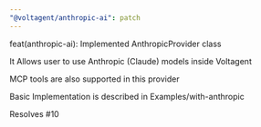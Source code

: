 ```yaml
---
"@voltagent/anthropic-ai": patch
---
```


feat(anthropic-ai): Implemented AnthropicProvider class

It Allows user to use Anthropic (Claude) models inside Voltagent

MCP tools are also supported in this provider

Basic Implementation is described in Examples/with-anthropic

Resolves #10
